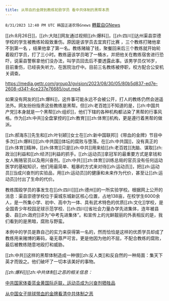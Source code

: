 ```yaml
---
title: 从带血的金牌到教练轮欧学员 看中共体制的黑帮本质
---
```

`8/31/2023 12:40 PM UTC 韩国正道农场Gnews` [轉載自GNews](https://gnews.org/articles/1625958)

[[zh:8月26日]]，[[zh:大陆]]网友通过视频[[zh:爆料]]，[[zh:四川]]达州渠县崇德学校的学生被教练轮殴致重伤。原因是该学员去宜宾打比赛 ，三个教练打赌他拿不到第一名 ，结果他拿了第一名。教练赌输了钱，聚餐回来后三个教练就开始轮着殴打学员，打了三小时。教练逼该学员喝了一桶水，并把他关在教练宿舍进行恐吓，说渠县警察拿他们没办法，叫学员回去后不要透露此事。该男学员仅16岁，目前重伤，已经丧失听力，在医院治疗中。目前三名教练被停职，校方配合公安机关调查。

https://media.gettr.com/group3/gvision/2023/08/30/05/80b5d837-ed7e-2608-d341-4ce237e76685/out.mp4

如果没有网友的[[zh:爆料]]，这件事可能永远不会被公开，打人的教练仍然会逍遥法外。网友纷纷指责这些教练是黑帮。但[[zh:老百姓]]不知道的是，[[zh:中国共产党]]本身就是一个黑帮[[zh:组织]]，他们下辖的各种机构都沾染了黑帮的行事风格。作为[[zh:中共]]全盘掌控的[[zh:教育]][[zh:体育]]机构，更是遵行着黑帮的做派。

[[zh:郝海东]]先生和[[zh:叶钊颖]]女士在[[zh:新中国联邦]]《带血的金牌》节目中多次[[zh:爆料]][[zh:中共国]]体坛的腐败与堕落。在[[zh:中共国]]，没有真正的[[zh:体育]]精神，[[zh:体育]]只是[[zh:中共]]用来给[[zh:老百姓]]洗脑、谋取[[zh:政治]]利益和[[zh:经济]]利益的抓手。[[zh:运动员]]拿冠军的最重要方式是拿钱和女人贿赂官员以及用兴奋剂。[[zh:中共]][[zh:体育]]训练总局的官员没有任何运动医学的基础知识，他们用最简单、粗暴的方式来对待[[zh:运动员]]，把[[zh:运动员]]当成兴奋剂的实验品，用[[zh:运动员]]的健康和未来作为代价，甚至让[[zh:运动员]]付出了生命的代价。

教练围殴学员的事发生在[[zh:四川]][[zh:德州]]的一所实验学校。根据网上公开的消息：渠县崇德学校位于渠城东城新区核心位置，占地138亩，在校学生6000余人，是一所集小学、初中、高中为一体、具有武术特色的优质[[zh:文化]]学校，是全国青少年校园足球示范学校、[[zh:四川]]省社会力量办学先进集体，连年被县委、县[[zh:政府]]评为“中考先进集体”。和宣传上的光鲜靓丽的外表相反的是，我们看到的是黑暗，腐败与野蛮。

本例中的学员是靠自己的实力来获得第一名的，然而恰恰是这样的优质学员却成了教练用来赌博的筹码，毫无尊严可言。更是他因为他的不屈，不配合教练的腐败，最后被教练随意地殴打和威胁。

[[zh:中共]]这样的黑帮体制造成一种很[[zh:反人类]]和反自然的一种局面：集天下英才而毁之。他们破坏了一切本该美好的事物。


*[[zh:爆料]][[zh:中共体制]]之恶的相关信息：*

[中共国家体委蓝金黄国际乒联，运动员成为兴奋剂牺牲品](https://gnews.org/m/1455018)

[从中国女子排球带血的金牌看清中共体制之恶](https://gnews.org/m/1292449)

